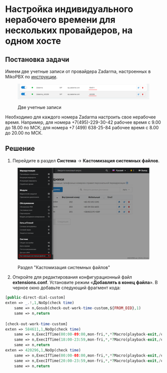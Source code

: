 # Настройка индивидуального нерабочего времени для нескольких провайдеров, на одном хосте

## Постановка задачи <a href="#postanovka_zadachi" id="postanovka_zadachi"></a>

Имеем две учетные записи от провайдера Zadarma, настроенных в MikoPBX по [инструкции](registering-multiple-accounts-from-one-provider.md).

<figure><img src="../../.gitbook/assets/image.png" alt=""><figcaption><p>Две учетные записи</p></figcaption></figure>

Необходимо для каждого номера Zadarma настроить свое нерабочее время. Например, для номера +7(495)-229-30-42 рабочее время с 9.00 до 18.00 по МСК; для номера +7 (499) 638-25-84 рабочее время с 8.00 до 20.00 по МСК.

## Решение <a href="#reshenie" id="reshenie"></a>

1. Перейдите в раздел **Система** → **Кастомизация системных файлов**.

<figure><img src="../../.gitbook/assets/systemFileCustomization.png" alt=""><figcaption><p>Раздел "Кастомизация системных файлов"</p></figcaption></figure>

2. &#x20;Откройте для редактирования конфигурационный файл **extensions.conf**. Установите режим «**Добавлять в конец файла**». В черное окно добавьте следующий фрагмент кода:

```php
[public-direct-dial-custom]
exten => _.!,1,NoOp(check time)
    same => n,Gosub(check-out-work-time-custom,${FROM_DID},1)
    same => n,return
	
[check-out-work-time-custom]
exten => 584611,1,NoOp(check time)
    same => n,ExecIfTime(00:00-09:00,mon-fri,*,*?Macro(playback-exit,/offload/asterisk/sounds/other/out_work_times))
    same => n,ExecIfTime(18:00-23:59,mon-fri,*,*?Macro(playback-exit,/offload/asterisk/sounds/other/out_work_times))
    same => n,return
exten => 420296,1,NoOp(check time)
    same => n,ExecIfTime(00:00-08:00,mon-fri,*,*?Macro(playback-exit,/offload/asterisk/sounds/other/out_work_times))
    same => n,ExecIfTime(20:00-23:59,mon-fri,*,*?Macro(playback-exit,/offload/asterisk/sounds/other/out_work_times))
    same => n,return
```

